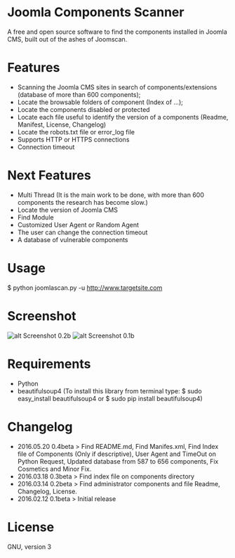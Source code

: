 # Joomla Components Scanner
A free and open source software to find the components installed in Joomla CMS, built out of the ashes of Joomscan.

# Features
* Scanning the Joomla CMS sites in search of components/extensions (database of more than 600 components);
* Locate the browsable folders of component (Index of ...);
* Locate the components disabled or protected
* Locate each file useful to identify the version of a components (Readme, Manifest, License, Changelog)
* Locate the robots.txt file or error_log file
* Supports HTTP or HTTPS connections
* Connection timeout

# Next Features
* Multi Thread (It is the main work to be done, with more than 600 components the research has become slow.)
* Locate the version of Joomla CMS
* Find Module
* Customized User Agent or Random Agent
* The user can change the connection timeout
* A database of vulnerable components

# Usage

$ python joomlascan.py -u http://www.targetsite.com

# Screenshot

![alt Screenshot 0.2b](http://cloud.draghetti.it/Rehost_Image/Joomla_Components_Scanner_0.2b.png)
![alt Screenshot 0.1b](http://cloud.draghetti.it/Rehost_Image/Joomla_Components_Scanner_0.1b.png)

# Requirements
* Python
* beautifulsoup4 (To install this library from terminal type: $ sudo easy_install beautifulsoup4 or $ sudo pip install beautifulsoup4)

# Changelog

* 2016.05.20 0.4beta > Find README.md, Find Manifes.xml, Find Index file of Components (Only if descriptive), User Agent and TimeOut on Python Request, Updated database from 587 to 656 components, Fix Cosmetics and Minor Fix.
* 2016.03.18 0.3beta > Find index file on components directory
* 2016.03.14 0.2beta > Find administrator components and file Readme, Changelog, License.
* 2016.02.12 0.1beta > Initial release

# License
GNU, version 3

